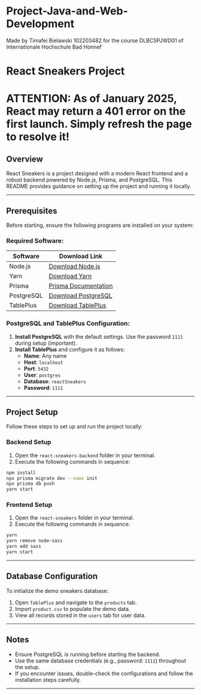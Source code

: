 # Project-Java-and-Web-Development
Made by Timafei Bielawski 102203482 for the course DLBCSPJWD01 of Internationale Hochschule Bad Honnef 

# React Sneakers Project

# ATTENTION: As of January 2025, React may return a 401 error on the first launch. Simply refresh the page to resolve it!

## Overview
React Sneakers is a project designed with a modern React frontend and a robust backend powered by Node.js, Prisma, and PostgreSQL. This README provides guidance on setting up the project and running it locally.

---

## Prerequisites

Before starting, ensure the following programs are installed on your system:

### Required Software:

| Software      | Download Link                                                                 |
|---------------|-------------------------------------------------------------------------------|
| Node.js       | [Download Node.js](https://nodejs.org/)                                      |
| Yarn          | [Download Yarn](https://classic.yarnpkg.com/lang/en/docs/install/)          |
| Prisma        | [Prisma Documentation](https://www.prisma.io/docs/getting-started)          |
| PostgreSQL    | [Download PostgreSQL](https://www.postgresql.org/download/)                 |
| TablePlus     | [Download TablePlus](https://tableplus.com/)                                 |

### PostgreSQL and TablePlus Configuration:

1. **Install PostgreSQL** with the default settings. Use the password `1111` during setup (important).
2. **Install TablePlus** and configure it as follows:
   - **Name**: Any name
   - **Host**: `localhost`
   - **Port**: `5432`
   - **User**: `postgres`
   - **Database**: `reactSneakers`
   - **Password**: `1111`

---

## Project Setup

Follow these steps to set up and run the project locally:

### Backend Setup

1. Open the `react-sneakers-backend` folder in your terminal.
2. Execute the following commands in sequence:

```bash
npm install
npx prisma migrate dev --name init
npx prisma db push
yarn start
```

### Frontend Setup

1. Open the `react-sneakers` folder in your terminal.
2. Execute the following commands in sequence:

```bash
yarn
yarn remove node-sass
yarn add sass
yarn start
```

---

## Database Configuration

To initialize the demo sneakers database:

1. Open `TablePlus` and navigate to the `products` tab.
2. Import `product.csv` to populate the demo data.
3. View all records stored in the `users` tab for user data.

---

## Notes

- Ensure PostgreSQL is running before starting the backend.
- Use the same database credentials (e.g., password: `1111`) throughout the setup.
- If you encounter issues, double-check the configurations and follow the installation steps carefully.

---

